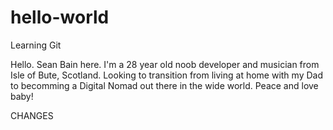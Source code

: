 # hello-world
Learning Git


Hello. Sean Bain here. I'm a 28 year old noob developer and musician from Isle of Bute, Scotland. Looking to transition from living at home with my Dad to becomming a Digital Nomad out there in the wide world. Peace and love baby!


CHANGES
